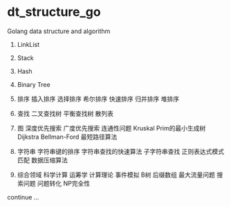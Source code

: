 # dt_structure_go
Golang data structure and algorithm

1. LinkList
2. Stack
3. Hash
4. Binary Tree

5. 排序
	插入排序
	选择排序
	希尔排序
	快速排序
	归并排序
	堆排序

6. 查找
	二叉查找树
	平衡查找树
	散列表

7. 图
	深度优先搜索
	广度优先搜索
	连通性问题
	Kruskal
	Prim的最小生成树
	Dijkstra
	Bellman-Ford 最短路径算法

8. 字符串
	字符串键的排序
	字符串查找的快速算法
	子字符串查找
	正则表达式模式匹配
	数据压缩算法

9. 综合领域
	科学计算
	运筹学
	计算理论
	事件模拟
	B树
	后缀数组
	最大流量问题
	搜索问题
	问题转化
	NP完全性



continue ...

